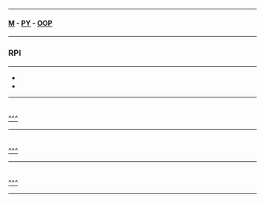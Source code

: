 
---

#### [M](https://github.com/ttltrk/TTT/blob/master/menu.md) - [PY](https://github.com/ttltrk/TTT/blob/master/PY/PY.md) - [OOP](https://github.com/ttltrk/TTT/blob/master/PY/OOP/OOP.md)

---

### RPI

---

* []()
* []()

---

####

```py

```

[^^^](#RPI)

---

####

```py

```

[^^^](#RPI)

---

####

```py

```

[^^^](#RPI)

---
